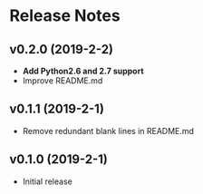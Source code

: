 # Release Notes

## v0.2.0 (2019-2-2)
* __Add Python2.6 and 2.7 support__
* Improve README.md

## v0.1.1 (2019-2-1)
* Remove redundant blank lines in README.md

## v0.1.0 (2019-2-1)
* Initial release
